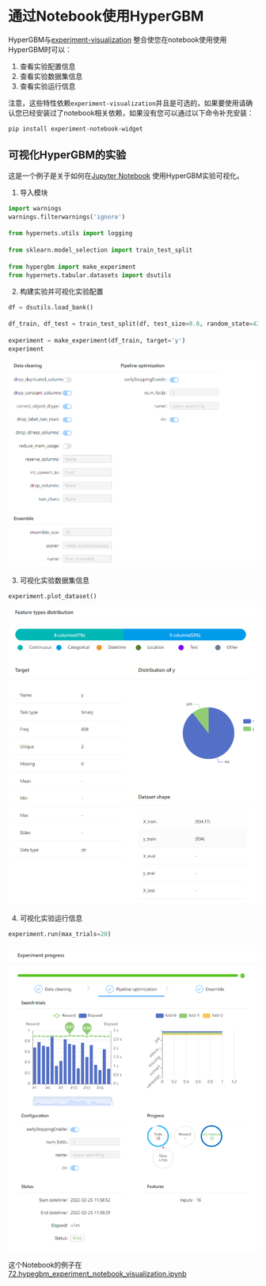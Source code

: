 # 通过Notebook使用HyperGBM

HyperGBM与[experiment-visualization](https://github.com/DataCanvasIO/HyperBoard/tree/main/experiment-visualization) 整合使您在notebook使用使用HyperGBM时可以：
1. 查看实验配置信息
2. 查看实验数据集信息
3. 查看实验运行信息

注意，这些特性依赖`experiment-visualization`并且是可选的，如果要使用请确认您已经安装过了notebook相关依赖，如果没有您可以通过以下命令补充安装：

```
pip install experiment-notebook-widget
```

## 可视化HyperGBM的实验

这是一个例子是关于如何在[Jupyter Notebook](https://jupyter.org/) 使用HyperGBM实验可视化。
1. 导入模块
```python
import warnings
warnings.filterwarnings('ignore')

from hypernets.utils import logging

from sklearn.model_selection import train_test_split

from hypergbm import make_experiment
from hypernets.tabular.datasets import dsutils
```


2. 构建实验并可视化实验配置

```python
df = dsutils.load_bank()

df_train, df_test = train_test_split(df, test_size=0.8, random_state=42)

experiment = make_experiment(df_train, target='y')
experiment
```

![](images/hypergbm_experiment_config.png)


3. 可视化实验数据集信息

```python
experiment.plot_dataset()
```

![](images/hypergbm_experiment_dataset.png)

4. 可视化实验运行信息
```python
experiment.run(max_trials=20)
```

![](images/hypergbm_experiment_process.png)

这个Notebook的例子在[72.hypegbm_experiment_notebook_visualization.ipynb](../../../hypergbm/examples/72.hypegbm_experiment_notebook_visualization.ipynb)
